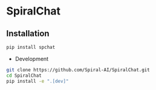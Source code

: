 # SpiralChat

## Installation

```bash
pip install spchat
```

- Development

```bash
git clone https://github.com/Spiral-AI/SpiralChat.git
cd SpiralChat
pip install -e ".[dev]"
```
